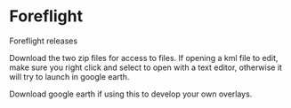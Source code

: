 # Foreflight
Foreflight releases

Download the two zip files for access to files.  If opening a kml file to edit, make sure you right click and select to open with a text editor, otherwise it will try to launch in google earth.

Download google earth if using this to develop your own overlays.
